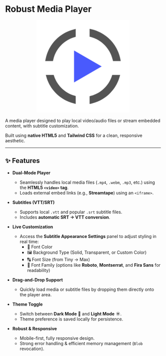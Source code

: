 # Robust Media Player  

<p align="center">
  <img width="300" height="300" alt="logo" src="/assets/logo.png" />
</p>

A media player designed to play local video/audio files or stream embedded content, with subtitle customization.

Built using **native HTML5** and **Tailwind CSS** for a clean, responsive aesthetic.  

---

## ✨ Features  

- **Dual-Mode Player**  
  - Seamlessly handles local media files (`.mp4`, `.webm`, `.mp3`, etc.) using the **HTML5 `<video>` tag**.  
  - Loads external embed links (e.g., **Streamtape**) using an `<iframe>`.  

- **Subtitles (VTT/SRT)**  
  - Supports local `.vtt` and popular `.srt` subtitle files.  
  - Includes **automatic SRT → VTT conversion**.  

- **Live Customization**  
  - Access the **Subtitle Appearance Settings** panel to adjust styling in real time:  
    - 🎨 Font Color  
    - 🖼 Background Type (Solid, Transparent, or Custom Color)  
    - 🔠 Font Size (from Tiny → Max)  
    - 📝 Font Family (options like **Roboto**, **Montserrat**, and **Fira Sans** for readability)  

- **Drag-and-Drop Support**  
  - Quickly load media or subtitle files by dropping them directly onto the player area.  

- **Theme Toggle**  
  - Switch between **Dark Mode** 🌙 and **Light Mode** ☀️.  
  - Theme preference is saved locally for persistence.  

- **Robust & Responsive**  
  - Mobile-first, fully responsive design.  
  - Strong error handling & efficient memory management (`Blob` revocation).
